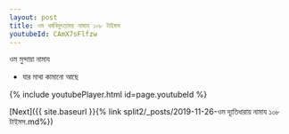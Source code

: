 ```yaml
---
layout: post
title: ওম ধর্মবিদুৎতাময় নামায ১০৮ টাইমস
youtubeId: CAmX7sFlfzw
---
```

 
 
 ওম মুন্দায়া নামায  
 
 -  যার মাথা কামানো আছে 
 
  
 
  
 
 
 
 
 
 


{% include youtubePlayer.html id=page.youtubeId %}
 
[Next]({{ site.baseurl }}{% link  split2/_posts/2019-11-26-ওম দ্যূতিধারায় নামায ১০৮ টাইমস.md%})
 
